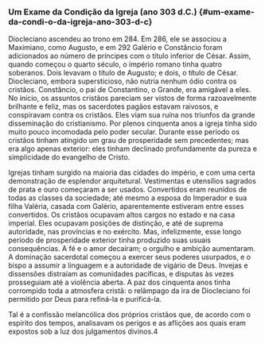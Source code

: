 ### Um Exame da Condição da Igreja (ano 303 d.C.) {#um-exame-da-condi-o-da-igreja-ano-303-d-c}

Diocleciano ascendeu ao trono em 284\. Em 286, ele se associou a Maximiano, como Augusto, e em 292 Galério e Constâncio foram adicionados ao número de príncipes com o título inferior de César. Assim, quando começou o quarto século, o império romano tinha quatro soberanos. Dois levavam o título de Augusto; e dois, o título de César. Diocleciano, embora supersticioso, não nutria nenhum ódio contra os cristãos. Constâncio, o pai de Constantino, o Grande, era amigável a eles. No início, os assuntos cristãos pareciam ser vistos de forma razoavelmente brilhante e feliz, mas os sacerdotes pagãos estavam raivosos, e conspiravam contra os cristãos. Eles viam sua ruína nos triunfos da grande disseminação do cristianismo. Por plenos cinquenta anos a igreja tinha sido muito pouco incomodada pelo poder secular. Durante esse período os cristãos tinham atingido um grau de prosperidade sem precedentes; mas era algo apenas exterior: eles tinham declinado profundamente da pureza e simplicidade do evangelho de Cristo.

Igrejas tinham surgido na maioria das cidades do império, e com uma certa demonstração de esplendor arquitetural. Vestimentas e utensílios sagrados de prata e ouro começaram a ser usados. Convertidos eram reunidos de todas as classes da sociedade; até mesmo a esposa do Imperador e sua filha Valéria, casada com Galério, aparentemente estiveram entre esses convertidos. Os cristãos ocupavam altos cargos no estado e na casa imperial. Eles ocupavam posições de distinção, e até de suprema autoridade, nas províncias e no exército. Mas, infelizmente, esse longo período de prosperidade exterior tinha produzido suas usuais consequências. A fé e o amor decaíram; o orgulho e ambição aumentaram. A dominação sacerdotal começou a exercer seus poderes usurpados, e o bispo a assumir a linguagem e a autoridade de vigário de Deus. Invejas e dissensões distraíam as comunidades pacíficas, e disputas às vezes prosseguiam até a violência aberta. A paz dos cinquenta anos tinha corrompido toda a atmosfera cristã: o relâmpago da ira de Diocleciano foi permitido por Deus para refiná-la e purificá-la.

Tal é a confissão melancólica dos próprios cristãos que, de acordo com o espírito dos tempos, analisavam os perigos e as aflições aos quais eram expostos sob a luz dos julgamentos divinos.4
